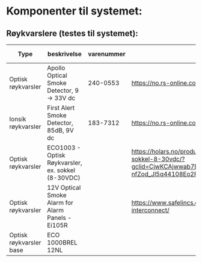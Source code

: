 # Komponenter til systemet:


## Røykvarslere (testes til systemet):

| Type | beskrivelse | varenummer | link | pris pr stk | Datablad |
| ---- | ---- | ---- | ---- | ---- | ---- |
| Optisk røykvarsler | Apollo Optical Smoke Detector, 9 → 33V dc | 240-0553 | https://no.rs-online.com/web/p/smoke-alarms/2400553/ | kr 702,19 | https://docs.rs-online.com/e117/0900766b806d54b8.pdf |
| Ionsik røykvarsler | First Alert Smoke Detector, 85dB, 9V dc  |  183-7312 | https://no.rs-online.com/web/p/smoke-alarms/1837312/ | kr 73,74 | https://docs.rs-online.com/c6a6/0900766b816cbf6c.pdf |
| Optisk røykvarsler | ECO1003 - Optisk Røykvarsler, ex. sokkel (8-30VDC) |  | https://holars.no/produkt/10100/eco1003-optisk-rykvarsler-ex-sokkel-8-30vdc/?gclid=CjwKCAjwwab7BRBAEiwAapqpTDdHbkDd_YJO6qDdzcYbFAm-nfZod_Jl5q44108Eo2FJHN-ZpmTQVxoCiIUQAvD_BwE |  | https://raw.githubusercontent.com/robotikklinja/3d-printere/master/Brannsikkert%20kabinett/Komponenter/ECO1000BREL.pdf |
| Optisk røykvarsler | 12V Optical Smoke Alarm for Alarm Panels - Ei105R |  | https://www.safelincs.co.uk/ei105r-optical-smoke-alarm-with-interconnect/ |  | https://www.safelincs.co.uk/templates_safelincs/files/datasheets/239_Ei105R-Datasheet.pdf |
| Optisk røykvarsler base | ECO 1000BREL 12NL | | | | http://cerber.pro/files/misc/ECO1000BREL-00%20for%20web%20PDF.pdf |

